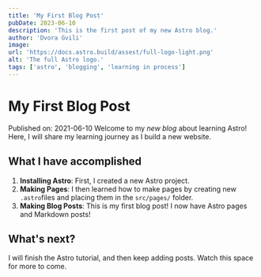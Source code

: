 ```yaml
---
title: 'My First Blog Post'
pubDate: 2023-06-10
description: 'This is the first post of my new Astro blog.'
author: 'Dvora Gvili'
image:
url: 'https://docs.astro.build/assest/full-logo-light.png'
alt: 'The full Astro logo.'
tags: ['astro', 'blogging', 'learning in process']
---
```


# My First Blog Post

Published on: 2021-06-10
Welcome to my _new blog_ about learning Astro! Here, I will share my learning journey as I build a new website.

## What I have accomplished

1. **Installing Astro**: First, I created a new Astro project.
2. **Making Pages**: I then learned how to make pages by creating new `.astro`files and placing them in the `src/pages/` folder.
3. **Making Blog Posts**: This is my first blog post! I now have Astro pages and Markdown posts!

## What's next?

I will finish the Astro tutorial, and then keep adding posts. Watch this space for more to come.
